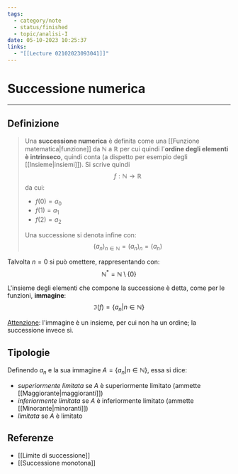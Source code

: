 ```yaml
---
tags:
  - category/note
  - status/finished
  - topic/analisi-I
date: 05-10-2023 10:25:37
links:
  - "[[Lecture 02102023093041]]"
---
```

# Successione numerica
---
## Definizione
> Una **successione numerica** è definita come una [[Funzione matematica|funzione]] da $\mathbb{N}$ a $\mathbb{R}$ per cui quindi l'**ordine degli elementi è intrinseco**, quindi conta (a dispetto per esempio degli [[Insieme|insiemi]]).
> Si scrive quindi
> $$f: \mathbb{N} \to \mathbb{R}$$
> da cui:
> - $f(0) = a_{0}$
> - $f(1) = a_{1}$
> - $f(2) = a_{2}$
> 
> Una successione si denota infine con:
> $$(a_{n})_{n \in \mathbb{N}} = (a_{n})_{n} = (a_{n})$$

Talvolta $n=0$ si può omettere, rappresentando con:
$$\mathbb{N}^{*} = \mathbb{N} \setminus \{0\}$$

L'insieme degli elementi che compone la successione è detta, come per le funzioni, **immagine**:
$$\Im(f) = \{a_{n} | n \in \mathbb{N}\}$$

<u>Attenzione</u>: l'immagine è un insieme, per cui non ha un ordine; la successione invece sì.

## Tipologie
Definendo $a_{n}$ e la sua immagine $A = \{a_{n} | n \in \mathbb{N}\}$, essa si dice:
- _superiormente limitata_ se $A$ è superiormente limitato (ammette [[Maggiorante|maggioranti]])
- _inferiormente limitata_ se $A$ è inferiormente limitato (ammette [[Minorante|minoranti]])
- _limitata_ se $A$ è limitato

## Referenze
- [[Limite di successione]]
- [[Successione monotona]]